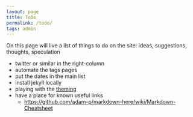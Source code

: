 ```yaml
---
layout: page
title: ToDo
permalink: /todo/
tags: admin 
---
```


On this page will live a list of things to do on the site: ideas, suggestions, thoughts, speculation 


- twitter or similar in the right-column 
- automate the tags pages 
- put the dates in the main list 
- install jekyll locally 
- playing with the [theming](https://www.smashingmagazine.com/2014/08/build-blog-jekyll-github-pages/)
- have a place for known useful links
  - https://github.com/adam-p/markdown-here/wiki/Markdown-Cheatsheet 
  
